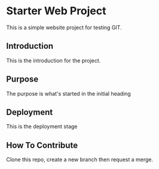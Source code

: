 # Starter Web Project

This is a simple website project for testing GIT.

## Introduction

This is the introduction for the project.

## Purpose

The purpose is what's started in the initial heading

## Deployment

This is the deployment stage

## How To Contribute

Clone this repo, create a new branch then request a merge.